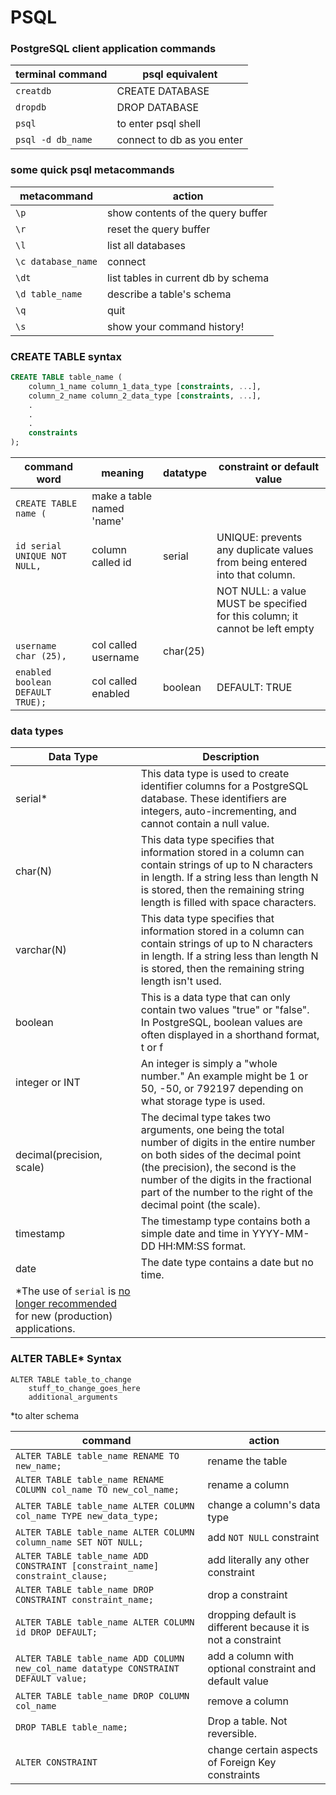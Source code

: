 # PSQL

### PostgreSQL client application commands

| terminal command|  psql equivalent|
|--|--|
| `creatdb`  |   CREATE DATABASE|
| `dropdb` |  DROP DATABASE|
| `psql ` | to enter psql shell |
| `psql -d db_name` |  connect to db as you enter|

### some quick psql metacommands

| metacommand | action |
|--|--|
|`\p`|show contents of the query buffer |
| `\r`| reset the query buffer  |
|`\l`| list all databases |
| `\c database_name` |  connect|
| `\dt` | list tables in current db by schema |
|`\d table_name`|describe a table's schema|
|  `\q`| quit |
| `\s`| show your command history!|

 ### CREATE TABLE syntax

```sql
CREATE TABLE table_name (
    column_1_name column_1_data_type [constraints, ...],
    column_2_name column_2_data_type [constraints, ...],
    .
    .
    .
    constraints
);

```
| command word | meaning |datatype| constraint or default value|
|--|--|--|--|
|`CREATE TABLE name (` | make a table named 'name'| | |
| `id serial UNIQUE NOT NULL,` | column called id | serial| UNIQUE: prevents any duplicate values from being entered into that column.
| | | |NOT NULL: a value MUST be specified for this column; it cannot be left empty|
| `username char (25),` | col called username | char(25)||
| `enabled boolean DEFAULT TRUE);` | col called enabled |boolean | DEFAULT: TRUE|

### data types

|Data Type|Description|
|--|--|
|serial*|This data type is used to create identifier columns for a PostgreSQL database. These identifiers are integers, auto-incrementing, and cannot contain a null value.|
| char(N) | This data type specifies that information stored in a column can contain strings of up to N characters in length. If a string less than length N is stored, then the remaining string length is filled with space characters. |
|varchar(N)|This data type specifies that information stored in a column can contain strings of up to N characters in length. If a string less than length N is stored, then the remaining string length isn't used.
|boolean|This is a data type that can only contain two values "true" or "false". In PostgreSQL, boolean values are often displayed in a shorthand format, t or f
|integer or INT|An integer is simply a "whole number." An example might be 1 or 50, -50, or 792197 depending on what storage type is used.
|decimal(precision, scale)|The decimal type takes two arguments, one being the total number of digits in the entire number on both sides of the decimal point (the precision), the second is the number of the digits in the fractional part of the number to the right of the decimal point (the scale).
|timestamp|The timestamp type contains both a simple date and time in YYYY-MM-DD HH:MM:SS format.
|date|The date type contains a date but no time.
|*The use of `serial` is [no longer recommended](https://wiki.postgresql.org/wiki/Don%27t_Do_This#Don.27t_use_serial) for new (production) applications.

###  ALTER TABLE* Syntax
```psql
ALTER TABLE table_to_change
    stuff_to_change_goes_here
    additional_arguments
```
*to alter schema

|command  | action |
|--|--|
| `ALTER TABLE table_name RENAME TO new_name;` | rename the table |
`ALTER TABLE table_name RENAME COLUMN col_name TO new_col_name;`| rename a column | 
|`ALTER TABLE table_name ALTER COLUMN col_name TYPE new_data_type;`| change a column's data type|
|`ALTER TABLE table_name ALTER COLUMN column_name SET NOT NULL;` | add `NOT NULL` constraint|
|`ALTER TABLE table_name ADD CONSTRAINT [constraint_name] constraint_clause;`| add literally any other constraint|
|`ALTER TABLE table_name DROP CONSTRAINT constraint_name;`| drop a constraint|
|`ALTER TABLE table_name ALTER COLUMN id DROP DEFAULT;`| dropping default is different because it is not a constraint|
|`ALTER TABLE table_name ADD COLUMN new_col_name datatype CONSTRAINT DEFAULT value;`| add a column with optional constraint and default value |
|`ALTER TABLE table_name DROP COLUMN col_name`| remove a column|
|`DROP TABLE table_name;`| Drop a table. Not reversible.|
|`ALTER CONSTRAINT`| change certain aspects of Foreign Key constraints|
<!--stackedit_data:
eyJoaXN0b3J5IjpbMTA5NDIwMzI0OCwtMTE1ODc0MDcyNCwtMT
MyODA4Njk2OCwtMTUxMzU0MDA0NiwxODUyNDEyNTc2LDc2MDA3
ODkzNiwxODc5OTM5NTQ2LC0xMjU2Mzg5MzcxLDEzMDE0Njg0Nj
gsLTE5MjY3NTA1MDRdfQ==
-->
